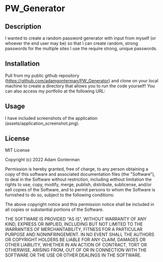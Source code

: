 # PW_Generator

## Description

I wanted to create a random password generator with input from myself (or whoever the end user may be) so that I can create random, strong passwords for the multiple sites I use the require strong, unique passwords.

## Installation

Pull from my public github repository (https://github.com/adamgonterman/PW_Generator) and clone on your local machine to create a directory that allows you to run the code yourself! You can also access my portfolio at the following URL:  

## Usage

I have included screenshots of the application (assets/application_screenshot.png). 

## License

MIT License

Copyright (c) 2022 Adam Gonterman

Permission is hereby granted, free of charge, to any person obtaining a copy of this software and associated documentation files (the "Software"), to deal in the Software without restriction, including without limitation the rights to use, copy, modify, merge, publish, distribute, sublicense, and/or sell copies of the Software, and to permit persons to whom the Software is furnished to do so, subject to the following conditions:

The above copyright notice and this permission notice shall be included in all copies or substantial portions of the Software.

THE SOFTWARE IS PROVIDED "AS IS", WITHOUT WARRANTY OF ANY KIND, EXPRESS OR IMPLIED, INCLUDING BUT NOT LIMITED TO THE WARRANTIES OF MERCHANTABILITY, FITNESS FOR A PARTICULAR PURPOSE AND NONINFRINGEMENT. IN NO EVENT SHALL THE AUTHORS OR COPYRIGHT HOLDERS BE LIABLE FOR ANY CLAIM, DAMAGES OR OTHER LIABILITY, WHETHER IN AN ACTION OF CONTRACT, TORT OR OTHERWISE, ARISING FROM, OUT OF OR IN CONNECTION WITH THE SOFTWARE OR THE USE OR OTHER DEALINGS IN THE SOFTWARE.
